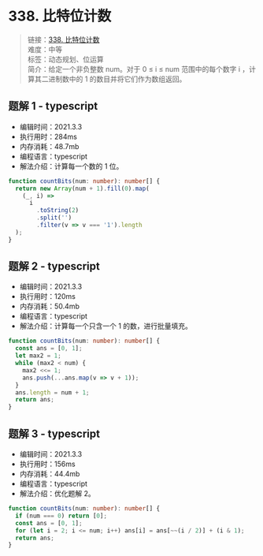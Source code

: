 # 338. 比特位计数

> 链接：[338. 比特位计数](https://leetcode-cn.com/problems/counting-bits/)  
> 难度：中等  
> 标签：动态规划、位运算  
> 简介：给定一个非负整数 num。对于 0 ≤ i ≤ num 范围中的每个数字 i ，计算其二进制数中的 1 的数目并将它们作为数组返回。

## 题解 1 - typescript

- 编辑时间：2021.3.3
- 执行用时：284ms
- 内存消耗：48.7mb
- 编程语言：typescript
- 解法介绍：计算每一个数的 1 位。

```typescript
function countBits(num: number): number[] {
  return new Array(num + 1).fill(0).map(
    (_, i) =>
      i
        .toString(2)
        .split('')
        .filter(v => v === '1').length
  );
}
```

## 题解 2 - typescript

- 编辑时间：2021.3.3
- 执行用时：120ms
- 内存消耗：50.4mb
- 编程语言：typescript
- 解法介绍：计算每一个只含一个 1 的数，进行批量填充。

```typescript
function countBits(num: number): number[] {
  const ans = [0, 1];
  let max2 = 1;
  while (max2 < num) {
    max2 <<= 1;
    ans.push(...ans.map(v => v + 1));
  }
  ans.length = num + 1;
  return ans;
}
```

## 题解 3 - typescript

- 编辑时间：2021.3.3
- 执行用时：156ms
- 内存消耗：44.4mb
- 编程语言：typescript
- 解法介绍：优化题解 2。

```typescript
function countBits(num: number): number[] {
  if (num === 0) return [0];
  const ans = [0, 1];
  for (let i = 2; i <= num; i++) ans[i] = ans[~~(i / 2)] + (i & 1);
  return ans;
}
```

